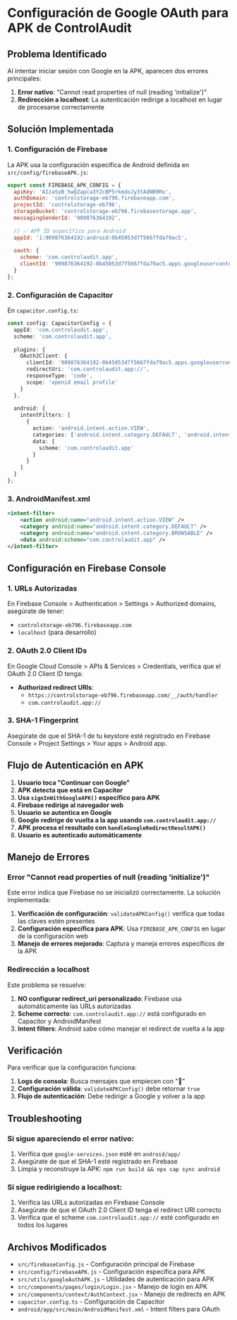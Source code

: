 # Configuración de Google OAuth para APK de ControlAudit

## Problema Identificado

Al intentar iniciar sesión con Google en la APK, aparecen dos errores principales:

1. **Error nativo**: "Cannot read properties of null (reading 'initialize')"
2. **Redirección a localhost**: La autenticación redirige a localhost en lugar de procesarse correctamente

## Solución Implementada

### 1. Configuración de Firebase

La APK usa la configuración específica de Android definida en `src/config/firebaseAPK.js`:

```javascript
export const FIREBASE_APK_CONFIG = {
  apiKey: 'AIzaSyB_hwQZapca3Y2cBP5rkmdoJy3tAdNB9Ro',
  authDomain: 'controlstorage-eb796.firebaseapp.com',
  projectId: 'controlstorage-eb796',
  storageBucket: 'controlstorage-eb796.firebasestorage.app',
  messagingSenderId: '909876364192',
  
  // ✅ APP_ID específico para Android
  appId: '1:909876364192:android:0b45053d7f5667fda79ac5',
  
  oauth: {
    scheme: 'com.controlaudit.app',
    clientId: '909876364192-0b45053d7f5667fda79ac5.apps.googleusercontent.com'
  }
};
```

### 2. Configuración de Capacitor

En `capacitor.config.ts`:

```typescript
const config: CapacitorConfig = {
  appId: 'com.controlaudit.app',
  scheme: 'com.controlaudit.app',
  
  plugins: {
    OAuth2Client: {
      clientId: '909876364192-0b45053d7f5667fda79ac5.apps.googleusercontent.com',
      redirectUri: 'com.controlaudit.app://',
      responseType: 'code',
      scope: 'openid email profile'
    }
  },
  
  android: {
    intentFilters: [
      {
        action: 'android.intent.action.VIEW',
        categories: ['android.intent.category.DEFAULT', 'android.intent.category.BROWSABLE'],
        data: {
          scheme: 'com.controlaudit.app'
        }
      }
    ]
  }
};
```

### 3. AndroidManifest.xml

```xml
<intent-filter>
    <action android:name="android.intent.action.VIEW" />
    <category android:name="android.intent.category.DEFAULT" />
    <category android:name="android.intent.category.BROWSABLE" />
    <data android:scheme="com.controlaudit.app" />
</intent-filter>
```

## Configuración en Firebase Console

### 1. URLs Autorizadas

En Firebase Console > Authentication > Settings > Authorized domains, asegúrate de tener:

- `controlstorage-eb796.firebaseapp.com`
- `localhost` (para desarrollo)

### 2. OAuth 2.0 Client IDs

En Google Cloud Console > APIs & Services > Credentials, verifica que el OAuth 2.0 Client ID tenga:

- **Authorized redirect URIs**:
  - `https://controlstorage-eb796.firebaseapp.com/__/auth/handler`
  - `com.controlaudit.app://`

### 3. SHA-1 Fingerprint

Asegúrate de que el SHA-1 de tu keystore esté registrado en Firebase Console > Project Settings > Your apps > Android app.

## Flujo de Autenticación en APK

1. **Usuario toca "Continuar con Google"**
2. **APK detecta que está en Capacitor**
3. **Usa `signInWithGoogleAPK()` específico para APK**
4. **Firebase redirige al navegador web**
5. **Usuario se autentica en Google**
6. **Google redirige de vuelta a la app usando `com.controlaudit.app://`**
7. **APK procesa el resultado con `handleGoogleRedirectResultAPK()`**
8. **Usuario es autenticado automáticamente**

## Manejo de Errores

### Error "Cannot read properties of null (reading 'initialize')"

Este error indica que Firebase no se inicializó correctamente. La solución implementada:

1. **Verificación de configuración**: `validateAPKConfig()` verifica que todas las claves estén presentes
2. **Configuración específica para APK**: Usa `FIREBASE_APK_CONFIG` en lugar de la configuración web
3. **Manejo de errores mejorado**: Captura y maneja errores específicos de la APK

### Redirección a localhost

Este problema se resuelve:

1. **NO configurar redirect_uri personalizado**: Firebase usa automáticamente las URLs autorizadas
2. **Scheme correcto**: `com.controlaudit.app://` está configurado en Capacitor y AndroidManifest
3. **Intent filters**: Android sabe cómo manejar el redirect de vuelta a la app

## Verificación

Para verificar que la configuración funciona:

1. **Logs de consola**: Busca mensajes que empiecen con "📱"
2. **Configuración válida**: `validateAPKConfig()` debe retornar `true`
3. **Flujo de autenticación**: Debe redirigir a Google y volver a la app

## Troubleshooting

### Si sigue apareciendo el error nativo:

1. Verifica que `google-services.json` esté en `android/app/`
2. Asegúrate de que el SHA-1 esté registrado en Firebase
3. Limpia y reconstruye la APK: `npm run build && npx cap sync android`

### Si sigue redirigiendo a localhost:

1. Verifica las URLs autorizadas en Firebase Console
2. Asegúrate de que el OAuth 2.0 Client ID tenga el redirect URI correcto
3. Verifica que el scheme `com.controlaudit.app://` esté configurado en todos los lugares

## Archivos Modificados

- `src/firebaseConfig.js` - Configuración principal de Firebase
- `src/config/firebaseAPK.js` - Configuración específica para APK
- `src/utils/googleAuthAPK.js` - Utilidades de autenticación para APK
- `src/components/pages/login/Login.jsx` - Manejo de login en APK
- `src/components/context/AuthContext.jsx` - Manejo de redirects en APK
- `capacitor.config.ts` - Configuración de Capacitor
- `android/app/src/main/AndroidManifest.xml` - Intent filters para OAuth
